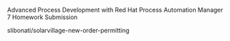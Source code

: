 Advanced Process Development with Red Hat Process Automation Manager 7 Homework Submission 

slibonati/solarvillage-new-order-permitting
